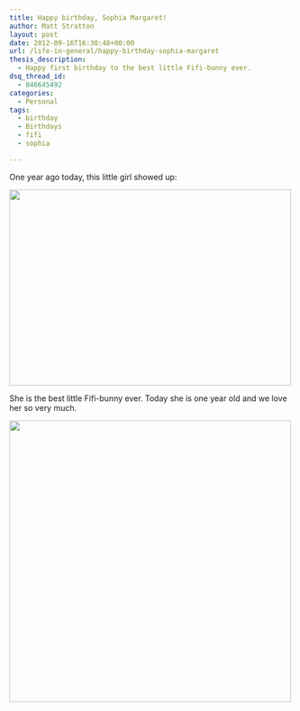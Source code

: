 ```yaml
---
title: Happy birthday, Sophia Margaret!
author: Matt Stratton
layout: post
date: 2012-09-16T16:30:48+00:00
url: /life-in-general/happy-birthday-sophia-margaret
thesis_description:
  - Happy first birthday to the best little Fifi-bunny ever.
dsq_thread_id:
  - 846645492
categories:
  - Personal
tags:
  - birthday
  - Birthdays
  - fifi
  - sophia

---
```

One year ago today, this little girl showed up:

[<img class="alignnone size-full wp-image-6916" title="fifiborn" src="/wp-content/uploads/fifiborn.jpg" alt="" width="500" height="348" srcset="/wp-content/uploads/fifiborn.jpg 500w, /wp-content/uploads/fifiborn-300x208.jpg 300w" sizes="(max-width: 500px) 100vw, 500px" />][1]

She is the best little Fifi-bunny ever. Today she is one year old and we love her so very much.

[<img class="alignnone size-full wp-image-6917" title="fifione" src="/wp-content/uploads/fifione-e1347812990832.jpg" alt="" width="500" height="500" />][2]

 [1]: /wp-content/uploads/fifiborn.jpg
 [2]: /wp-content/uploads/fifione.jpg